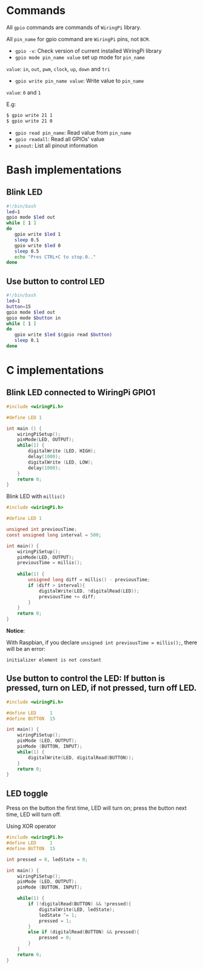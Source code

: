# Commands

All ``gpio`` commands are commands of ``WiringPi`` library.

All ``pin_name`` for gpio command are ``WiringPi`` pins, not ``BCM``.

* ``gpio -v``: Check version of current installed WiringPi library
* ``gpio mode pin_name value`` set up mode for ``pin_name``

``value``: ``in``, ``out``, ``pwm``, ``clock``, ``up``, ``down`` and ``tri``

* ``gpio write pin_name value``: Write value to ``pin_name`` 

``value``: ``0`` and ``1``

E.g:

```sh
$ gpio write 21 1
$ gpio write 21 0
```

* ``gpio read pin_name``: Read value from ``pin_name``
* ``gpio readall``: Read all GPIOs' value
* ``pinout``: List all pinout information

# Bash implementations

## Blink LED

```sh
#!/bin/bash
led=1
gpio mode $led out
while [ 1 ]
do
   gpio write $led 1
   sleep 0.5
   gpio write $led 0
   sleep 0.5
   echo "Pres CTRL+C to stop.0.."
done
```

## Use button to control LED

```sh
#!/bin/bash
led=1
button=15
gpio mode $led out
gpio mode $button in
while [ 1 ]
do
   gpio write $led $(gpio read $button)
   sleep 0.1
done
```

# C implementations

## Blink LED connected to WiringPi GPIO1

```c
#include <wiringPi.h>

#define LED 1

int main () {
    wiringPiSetup(); 
    pinMode(LED, OUTPUT);
    while(1) {
        digitalWrite (LED, HIGH);
        delay(1000);
        digitalWrite (LED, LOW);
        delay(1000);
    }
    return 0;
}
```

Blink LED with ``millis()``

```c
#include <wiringPi.h>

#define LED 1

unsigned int previousTime;
const unsigned long interval = 500;

int main() {
    wiringPiSetup(); 
    pinMode(LED, OUTPUT);
    previousTime = millis();
    
    while(1) {
        unsigned long diff = millis() - previousTime;
        if (diff > interval){
            digitalWrite(LED, !digitalRead(LED));
            previousTime += diff;
        }
    }
    return 0;
}
```

**Notice**:

With Raspbian, if you declare  ``unsigned int previousTime = millis();``, there will be an error:

```
initializer element is not constant
```

## Use button to control the LED: If button is pressed, turn on LED, if not pressed, turn off LED.

```c
#include <wiringPi.h>

#define LED 	1
#define BUTTON 	15

int main() {
    wiringPiSetup(); 
    pinMode (LED, OUTPUT);
    pinMode (BUTTON, INPUT);
    while(1) {
		digitalWrite(LED, digitalRead(BUTTON));
    }
    return 0;
}
```

## LED toggle

Press on the button the first time, LED will turn on; press the button next time, LED will turn off.

Using XOR operator

```c
#include <wiringPi.h>
#define LED 	1
#define BUTTON 	15

int pressed = 0, ledState = 0;

int main() {
    wiringPiSetup(); 
    pinMode (LED, OUTPUT);
    pinMode (BUTTON, INPUT);

    while(1) {
        if (!digitalRead(BUTTON) && !pressed){
            digitalWrite(LED, ledState);
            ledState ^= 1;
            pressed = 1;
        }
        else if (digitalRead(BUTTON) && pressed){
            pressed = 0;
        }    
    }
    return 0;
}
```